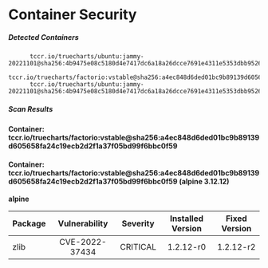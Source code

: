 # Container Security

##### Detected Containers

          tccr.io/truecharts/ubuntu:jammy-20221101@sha256:4b9475e08c5180d4e7417dc6a18a26dcce7691e4311e5353dbb952645c5ff43f
          tccr.io/truecharts/factorio:vstable@sha256:a4ec848d6ded01bc9b89139d605658fa24c19ecb2d2f1a37f05bd99f6bbc0f59
          tccr.io/truecharts/ubuntu:jammy-20221101@sha256:4b9475e08c5180d4e7417dc6a18a26dcce7691e4311e5353dbb952645c5ff43f

##### Scan Results

**Container: tccr.io/truecharts/factorio:vstable@sha256:a4ec848d6ded01bc9b89139d605658fa24c19ecb2d2f1a37f05bd99f6bbc0f59**

#### Container: tccr.io/truecharts/factorio:vstable@sha256:a4ec848d6ded01bc9b89139d605658fa24c19ecb2d2f1a37f05bd99f6bbc0f59 (alpine 3.12.12)
    

**alpine**

      
| Package         |    Vulnerability   |   Severity  |  Installed Version | Fixed Version |
|:----------------|:------------------:|:-----------:|:------------------:|:-------------:|
| zlib         |    CVE-2022-37434   |   CRITICAL  |  1.2.12-r0 | 1.2.12-r2 |

